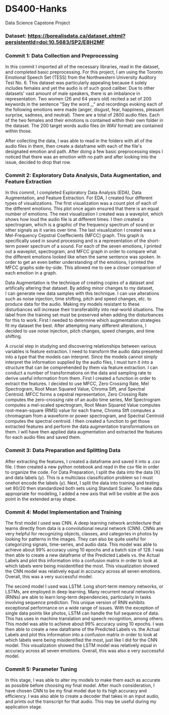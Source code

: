 # DS400-Hanks
Data Science Capstone Project

### Dataset: https://borealisdata.ca/dataset.xhtml?persistentId=doi:10.5683/SP2/E8H2MF 

### Commit 1: Data Collection and Preprocessing
In this commit I imported all of the necessary libraries, read in the dataset, and completed basic preprocessing. For this project, I am using the Toronto Emotional Speech Set (TESS) from the Northwestern University Auditory Test No. 6. This dataset was particularly appealing because it solely includes females and yet the audio is of such good caliber. Due to other datasets' vast amount of male speakers, there is an imbalance in representation. Two women (26 and 64 years old) recited a set of 200 keywords in the sentence "Say the word _," and recordings evoking each of the following emotions were made (anger, disgust, fear, happiness, pleasant surprise, sadness, and neutral). There are a total of 2800 audio files. Each of the two females and their emotions is contained within their own folder in the dataset. The 200 target words audio files (in WAV format) are contained within those.


After collecting the data, I was able to read in the folders with all of the audio files in them, then create a dataframe with each of the file's designated emotion and path. After doing a few basic preprocessing steps I noticed that there was an emotion with no path and after looking into the issue, decided to drop that row.


### Commit 2: Exploratory Data Analysis, Data Augmentation, and Feature Extraction
In this commit, I completed Exploratory Data Analysis (EDA), Data Augmentation, and Feature Extraction. For EDA, I created four different types of visualizations. The first visualization was a count plot of each of the different emotions. This plot once again ensured that there is an equal number of emotions. The next visualization I created was a waveplot, which shows how loud the audio file is at different times. I then created a spectrogram, which is a graphic of the frequency spectrum of sound or other signals as it varies over time. The last visualization I created was a Mel-Frequency Cepstral Coeffecients (MFCC) graph. This graph is specifically used in sound processing and is a representation of the short-term power spectrum of a sound. For each of the seven emotions, I printed out a waveplot, spectrogram, and MFCC graph in order to compare what the different emotions looked like when the same sentence was spoken. In order to get an even better understanding of the emotions, I printed the MFCC graphs side-by-side. This allowed me to see a closer comparison of each emotion in a graph. 


Data Augmentation is the technique of creating copies of a dataset and artifically altering that dataset. By adding minor changes to my dataset, I can generate new data samples with this technique. I can use alterations such as noise injection, time shifting, pitch and speed changes, etc. to produce data for the audio. Making my models resistant to these disturbances will increase their transferability into real-world situations. The label from the training set must be preserved when adding the disturbances for this to work. First I needed to determine which augmentation strategies fit my dataset the best. After attempting many different alterations, I decided to use noise injection, pitch changes, speed changes, and time shifting. 


A crucial step in studying and discovering relationships between various variables is feature extraction. I need to transform the audio data presented into a type that the models can interpret. Since the models cannot simply interpret the information supplied by the audio files, I must turn it into a structure that can be comprehended by them via feature extraction. I can conduct a number of transformations on the data and sampling rate to derive useful information from them. First I created a function in order to extract the features. I decided to use MFCC, Zero Crossing Rate, Mel Spectrogram, Root Mean Squared Value, Chroma Stft, and Spectral Centroid. MFCC forms a cepstral representation, Zero Crossing Rate computes the zero-crossing rate of an audio time series, Mel Spectrogram computes a mel-scaled spectrogram, Root Mean Squared Value computes root-mean-square (RMS) value for each frame, Chroma Stft computes a chromagram from a waveform or power spectrogram, and Spectral Centroid computes the spectral centroid. I then created a function to get those extracted features and perform the data augmentation transformations on them. I will have then applied data augmentation and extracted the features for each audio files and saved them.


### Commit 3: Data Preparation and Splitting Data
After extracting the features, I created a dataframe and saved it into a .csv file. I then created a new python notebook and read in the csv file in order to organize the code. For Data Preparation, I split the data into the data (X) and data labels (y). This is a multiclass classification problem so I must onehot encode the labels (y). Next, I split the data into training and testing set 80/20 then standardized both sets using Standard Scaler. To make data appropriate for modeling, I added a new axis that will be visible at the axis point in the extended array shape.


### Commit 4: Model Implementation and Training
The first model I used was CNN. A deep learning network architecture that learns directly from data is a convolutional neural network (CNN). CNNs are very helpful for recognizing objects, classes, and categories in photos by looking for patterns in the images. They can also be quite useful for categorizing signals, time-series, and audio data. This model was able to achieve about 99% accuracy using 10 epochs and a batch size of 128. I was then able to create a new dataframe of the Predicted Labels vs. the Actual Labels and plot this information into a confusion matrix in order to look at which labels were being misidentified the most. This visualization showed the CNN model was relatively equal in accuracy across all seven emotions. Overall, this was a very successful model.

The second model I used was LSTM. Long short-term memory networks, or LSTMs, are employed in deep learning. Many recurrent neural networks (RNNs) are able to learn long-term dependencies, particularly in tasks involving sequence prediction. This unique version of RNN exhibits exceptional performance on a wide range of issues. With the exception of single data points like photos, LSTM can handle the full sequence of data. This has uses in machine translation and speech recognition, among others. This model was able to achieve about 99% accuracy using 10 epochs. I was then able to create a new dataframe of the Predicted Labels vs. the Actual Labels and plot this information into a confusion matrix in order to look at which labels were being misidentified the most, just like I did for the CNN model. This visualization showed the LSTM model was relatively equal in accuracy across all seven emotions. Overall, this was also a very successful model.


### Commit 5: Parameter Tuning
In this stage, I was able to alter my models to make them each as accurate as possible before choosing my final model. After much consideration, I have chosen CNN to be my final model due to its high accuracy and efficiency. I was also able to create a decoder that takes in an input audio, and prints out the transcript for that audio. This may be useful during my application stage.
